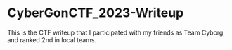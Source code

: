 # CyberGonCTF_2023-Writeup
This is the CTF writeup that I participated with my friends as Team Cyborg, and ranked 2nd in local teams. 
